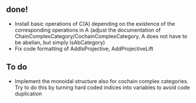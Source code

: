 done!
-----
* Install basic operations of C(A) depending on the existence of the corresponding operations in A
  (adjust the documentation of ChainComplexCategory/CochainComplexCategory, A does not have to be abelian, but simply IsAbCategory)
* Fix code formatting of AddIsProjective, AddProjectiveLift

To do
-----
* Implement the monoidal structure also for cochain complex categories. Try to do this by turning hard coded indices into variables
  to avoid code duplication
